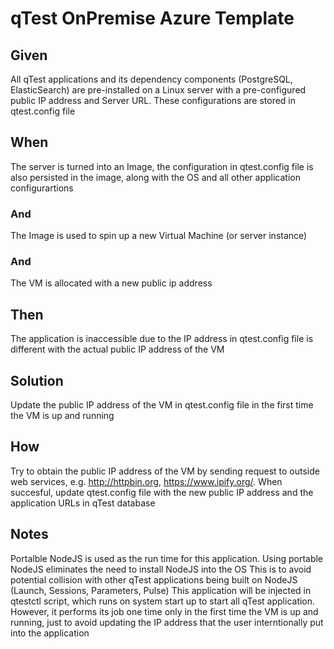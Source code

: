 # qTest OnPremise Azure Template

## Given
All qTest applications and its dependency components (PostgreSQL, ElasticSearch) are pre-installed on a Linux server with a pre-configured public IP address and Server URL.
These configurations are stored in qtest.config file

## When
The server is turned into an Image, the configuration in qtest.config file is also persisted in the image, along with the OS and all other application configurartions

### And
The Image is used to spin up a new Virtual Machine (or server instance)

### And
The VM is allocated with a new public ip address

## Then
The application is inaccessible due to the IP address in qtest.config file is different with the actual public IP address of the VM

## Solution
Update the public IP address of the VM in qtest.config file in the first time the VM is up and running

## How
Try to obtain the public IP address of the VM by sending request to outside web services, e.g. http://httpbin.org, https://www.ipify.org/. When succesful, update qtest.config file with the new public IP address and the application URLs in qTest database

## Notes
Portalble NodeJS is used as the run time for this application. Using portable NodeJS eliminates the need to install NodeJS into the OS
This is to avoid potential collision with other qTest applications being built on NodeJS (Launch, Sessions, Parameters, Pulse)
This application will be injected in qtestctl script, which runs on system start up to start all qTest application. 
However, it performs its job one time only in the first time the VM is up and running, just to avoid updating the IP address that the user interntionally put into the application
